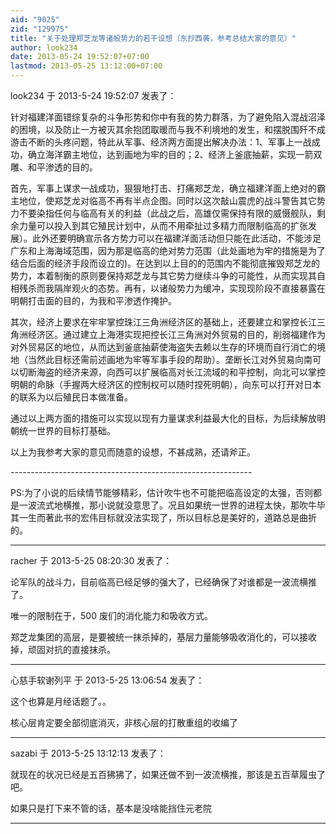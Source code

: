 ```yaml
---
aid: "9025"
zid: "129975"
title: "关于处理郑芝龙等诸般势力的若干设想（东抄西袭，参考总结大家的意见）"
author: look234
date: 2013-05-24 19:52:07+07:00
lastmod: 2013-05-25 13:12:00+07:00
---
```


look234 于 2013-5-24 19:52:07 发表了：

针对福建洋面错综复杂的斗争形势和你中有我的势力群落，为了避免陷入混战沼泽的困境，以及防止一方被灭其余抱团取暖而与我不利境地的发生，和摆脱围歼不成游击不断的头疼问题，特此从军事、经济两方面提出解决办法：1、军事上一战成功，确立海洋霸主地位，达到画地为牢的目的；2、经济上釜底抽薪，实现一箭双雕、和平渗透的目的。

首先，军事上谋求一战成功，狠狠地打击、打痛郑芝龙，确立福建洋面上绝对的霸主地位，使郑芝龙对临高不再有半点企图。同时以这次敲山震虎的战斗警告其它势力不要染指任何与临高有关的利益（此战之后，高雄仅需保持有限的威慑舰队，剩余力量可以投入到其它殖民计划中，从而不用牵扯过多精力而限制临高的扩张发展）。此外还要明确宣示各方势力可以在福建洋面活动但只能在此活动，不能涉足广东和上海海域范围，因为那是临高的绝对势力范围（此处画地为牢的措施是为了结合后面的经济手段而设立的)。在达到以上目的的范围内不能彻底摧毁郑芝龙的势力，本着制衡的原则要保持郑芝龙与其它势力继续斗争的可能性，从而实现其自相残杀而我隔岸观火的态势。再有，以诸般势力为缓冲，实现现阶段不直接暴露在明朝打击面的目的，为我和平渗透作掩护。

其次，经济上要求在牢牢掌控珠江三角洲经济区的基础上，还要建立和掌控长江三角洲经济区。通过建立上海港实现把控长江三角洲对外贸易的目的，削弱福建作为对外贸易区的地位，从而达到釜底抽薪使海盗失去赖以生存的环境而自行消亡的境地（当然此目标还需前述画地为牢等军事手段的帮助）。垄断长江对外贸易向南可以切断海盗的经济来源，向西可以扩展临高对长江流域的和平控制，向北可以掌控明朝的命脉（手握两大经济区的控制权可以随时捏死明朝），向东可以打开对日本的联系为以后殖民日本做准备。

通过以上两方面的措施可以实现以现有力量谋求利益最大化的目标，为后续解放明朝统一世界的目标打基础。

以上为我参考大家的意见而随意的设想，不甚成熟，还请斧正。

\-\-\----------------------------------------------------------

PS:为了小说的后续情节能够精彩，估计吹牛也不可能把临高设定的太强，否则都是一波流式地横推，那小说就没意思了。况且如果统一世界的进程太快，那吹牛毕其一生而著此书的宏伟目标就没法实现了，所以目标总是美好的，道路总是曲折的。

---

racher 于 2013-5-25 08:20:30 发表了：

论军队的战斗力，目前临高已经足够的强大了，已经确保了对谁都是一波流横推了。

唯一的限制在于，500 废们的消化能力和吸收方式。

郑芝龙集团的高层，是要被统一抹杀掉的，基层力量能够吸收消化的，可以接收掉，顽固对抗的直接抹杀。

---

心慈手软谢列平 于 2013-5-25 13:06:54 发表了：

这个也算是月经话题了。。

核心层肯定要全部彻底消灭，非核心层的打散重组的收编了

---

sazabi 于 2013-5-25 13:12:13 发表了：

就现在的状况已经是五百狒狒了，如果还做不到一波流横推，那该是五百草履虫了吧。

如果只是打下来不管的话，基本是没啥能挡住元老院

---
